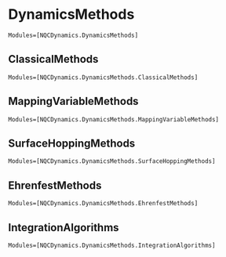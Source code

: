
# DynamicsMethods

```@autodocs
Modules=[NQCDynamics.DynamicsMethods]
```

## ClassicalMethods

```@autodocs
Modules=[NQCDynamics.DynamicsMethods.ClassicalMethods]
```

## MappingVariableMethods

```@autodocs
Modules=[NQCDynamics.DynamicsMethods.MappingVariableMethods]
```

## SurfaceHoppingMethods

```@autodocs
Modules=[NQCDynamics.DynamicsMethods.SurfaceHoppingMethods]
```

## EhrenfestMethods

```@autodocs
Modules=[NQCDynamics.DynamicsMethods.EhrenfestMethods]
```

## IntegrationAlgorithms

```@autodocs
Modules=[NQCDynamics.DynamicsMethods.IntegrationAlgorithms]
```
